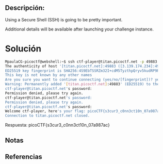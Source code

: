 ## Descripción:
Using a Secure Shell (SSH) is going to be pretty important.

Additional details will be available after launching your challenge instance.

# Solución
```bash
MpaulaCG-picoctf@webshell:~$ ssh ctf-player@titan.picoctf.net -p 49883
The authenticity of host '[titan.picoctf.net]:49883 ([3.139.174.234]:49883)' can't be established.
ED25519 key fingerprint is SHA256:4S9EbTSSRZm32I+cdM5TyzthpQryv5kudRP9PIKT7XQ.
This key is not known by any other names
Are you sure you want to continue connecting (yes/no/[fingerprint])? yes
Warning: Permanently added '[titan.picoctf.net]:49883' (ED25519) to the list of known hosts.
ctf-player@titan.picoctf.net's password: 
Permission denied, please try again.
ctf-player@titan.picoctf.net's password: 
Permission denied, please try again.
ctf-player@titan.picoctf.net's password: 
Welcome ctf-player, here's your flag: picoCTF{s3cur3_c0nn3ct10n_07a987ac}
Connection to titan.picoctf.net closed.
```
Respuesta: picoCTF{s3cur3_c0nn3ct10n_07a987ac}
## Notas

## Referencias
 